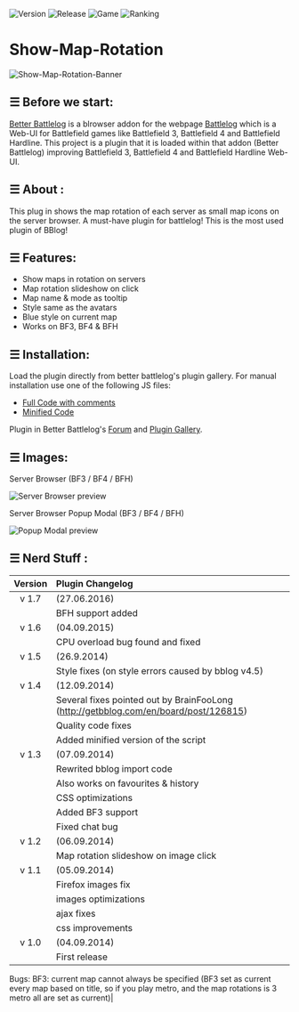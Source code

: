 ![Version](https://img.shields.io/badge/Version-1.7.0-green.svg?style=flat)
![Release](https://img.shields.io/badge/Release-27.06.2016-orange.svg?style=flat)
![Game](https://img.shields.io/badge/Games-Battlefield_4/Battlefield_3/Battlefield_Hardline-blue.svg?style=flat)
![Ranking](https://img.shields.io/badge/Ranking-Best_BBlog_Plugin-green.svg?style=flat)

# Show-Map-Rotation

![Show-Map-Rotation-Banner](../master/images/banner_680x250.PNG "Show Map Rotation Banner")


## ☰ Before we start:

[Better Battlelog](https://getbblog.com/) is a blrowser addon for the webpage [Battlelog](http://battlelog.battlefield.com) which is a Web-UI for Battlefield games like Battlefield 3, Battlefield 4 and Battlefield Hardline. 
This project is a plugin that it is loaded within that addon (Better Battlelog) improving Battlefield 3, Battlefield 4 and Battlefield Hardline Web-UI.


## ☰ About : 
This plug in shows the map rotation of each server as small map icons on the server browser. A must-have plugin for battlelog! This is the most used plugin of BBlog!


## ☰ Features:
- Show maps in rotation on servers
- Map rotation slideshow on click
- Map name & mode as tooltip
- Style same as the avatars
- Blue style on current map
- Works on BF3, BF4 & BFH


## ☰ Installation:
Load the plugin directly from better battlelog's plugin gallery. For manual installation use one of the following JS files:
 - [Full Code with comments](../master/client/show-map-rotation.latest.bblog.js)
 - [Minified Code](../master/client/show-map-rotation.latest.bblog.min.js)

Plugin in Better Battlelog's [Forum](https://getbblog.com/en/board/post/126353) and [Plugin Gallery](https://getbblog.com/en/plugin/126663/Show-Map-Rotation).


## ☰ Images:
Server Browser (BF3 / BF4 / BFH)

![Server Browser preview](../master/images/server_browser_preview.PNG "Server Browser preview")

Server Browser Popup Modal (BF3 / BF4 / BFH)

![Popup Modal preview](../master/images/popup_modal_preview.PNG "Popup Modal preview")


## ☰ Nerd Stuff : 
|Version | Plugin Changelog|
|:------:|:----------------|
|v 1.7|(27.06.2016)|
| |BFH support added|
|v 1.6|(04.09.2015)|
| |CPU overload bug found and fixed|
|v 1.5|(26.9.2014)|
| |Style fixes (on style errors caused by bblog v4.5)|
|v 1.4|(12.09.2014)|
| |Several fixes pointed out by BrainFooLong (http://getbblog.com/en/board/post/126815)|
| |Quality code fixes|
| |Added minified version of the script|
|v 1.3|(07.09.2014)|
| |Rewrited bblog import code|
| |Also works on favourites & history|
| |CSS optimizations|
| |Added BF3 support|
| |Fixed chat bug|
|v 1.2|(06.09.2014)|
| |Map rotation slideshow on image click|
|v 1.1|(05.09.2014)|
| |Firefox images fix|
| |images optimizations|
| |ajax fixes|
| |css improvements|
|v 1.0|(04.09.2014)|
| |First release|

Bugs:
BF3: current map cannot always be specified (BF3 set as current every map based on title, so if you play metro, and the map rotations is 3 metro all are set as current)|
